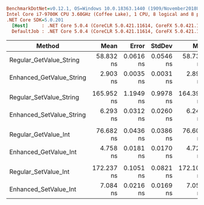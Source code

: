 ``` ini

BenchmarkDotNet=v0.12.1, OS=Windows 10.0.18363.1440 (1909/November2018Update/19H2)
Intel Core i7-9700K CPU 3.60GHz (Coffee Lake), 1 CPU, 8 logical and 8 physical cores
.NET Core SDK=5.0.201
  [Host]     : .NET Core 5.0.4 (CoreCLR 5.0.421.11614, CoreFX 5.0.421.11614), X64 RyuJIT
  DefaultJob : .NET Core 5.0.4 (CoreCLR 5.0.421.11614, CoreFX 5.0.421.11614), X64 RyuJIT


```
|                   Method |       Mean |     Error |    StdDev |        Min |        Max |     Median | Ratio |
|------------------------- |-----------:|----------:|----------:|-----------:|-----------:|-----------:|------:|
|  Regular_GetValue_String |  58.832 ns | 0.0616 ns | 0.0546 ns |  58.735 ns |  58.922 ns |  58.826 ns |  1.00 |
| Enhanced_GetValue_String |   2.903 ns | 0.0035 ns | 0.0031 ns |   2.898 ns |   2.909 ns |   2.903 ns |  0.05 |
|                          |            |           |           |            |            |            |       |
|  Regular_SetValue_String | 165.952 ns | 1.1949 ns | 0.9978 ns | 164.399 ns | 167.964 ns | 166.150 ns |  1.00 |
| Enhanced_SetValue_String |   6.293 ns | 0.0312 ns | 0.0260 ns |   6.240 ns |   6.317 ns |   6.305 ns |  0.04 |
|                          |            |           |           |            |            |            |       |
|     Regular_GetValue_Int |  76.682 ns | 0.0436 ns | 0.0386 ns |  76.600 ns |  76.725 ns |  76.693 ns |  1.00 |
|    Enhanced_GetValue_Int |   4.758 ns | 0.0181 ns | 0.0170 ns |   4.721 ns |   4.789 ns |   4.757 ns |  0.06 |
|                          |            |           |           |            |            |            |       |
|     Regular_SetValue_Int | 172.237 ns | 0.1051 ns | 0.0821 ns | 172.100 ns | 172.377 ns | 172.244 ns |  1.00 |
|    Enhanced_SetValue_Int |   7.084 ns | 0.0216 ns | 0.0169 ns |   7.052 ns |   7.111 ns |   7.085 ns |  0.04 |
